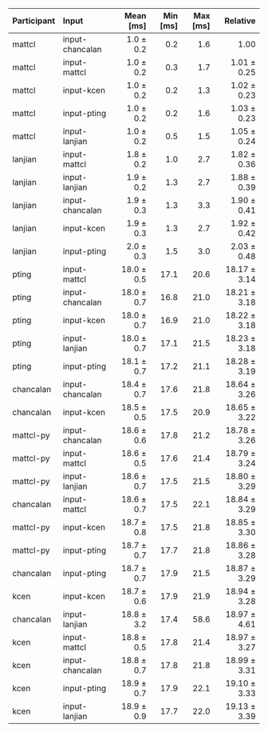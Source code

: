 | Participant | Input | Mean [ms] | Min [ms] | Max [ms] | Relative |
|:---|:---|---:|---:|---:|---:|
| mattcl | input-chancalan | 1.0 ± 0.2 | 0.2 | 1.6 | 1.00 |
| mattcl | input-mattcl | 1.0 ± 0.2 | 0.3 | 1.7 | 1.01 ± 0.25 |
| mattcl | input-kcen | 1.0 ± 0.2 | 0.2 | 1.3 | 1.02 ± 0.23 |
| mattcl | input-pting | 1.0 ± 0.2 | 0.2 | 1.6 | 1.03 ± 0.23 |
| mattcl | input-lanjian | 1.0 ± 0.2 | 0.5 | 1.5 | 1.05 ± 0.24 |
| lanjian | input-mattcl | 1.8 ± 0.2 | 1.0 | 2.7 | 1.82 ± 0.36 |
| lanjian | input-lanjian | 1.9 ± 0.2 | 1.3 | 2.7 | 1.88 ± 0.39 |
| lanjian | input-chancalan | 1.9 ± 0.3 | 1.3 | 3.3 | 1.90 ± 0.41 |
| lanjian | input-kcen | 1.9 ± 0.3 | 1.3 | 2.7 | 1.92 ± 0.42 |
| lanjian | input-pting | 2.0 ± 0.3 | 1.5 | 3.0 | 2.03 ± 0.48 |
| pting | input-mattcl | 18.0 ± 0.5 | 17.1 | 20.6 | 18.17 ± 3.14 |
| pting | input-chancalan | 18.0 ± 0.7 | 16.8 | 21.0 | 18.21 ± 3.18 |
| pting | input-kcen | 18.0 ± 0.7 | 16.9 | 21.0 | 18.22 ± 3.18 |
| pting | input-lanjian | 18.0 ± 0.7 | 17.1 | 21.5 | 18.23 ± 3.18 |
| pting | input-pting | 18.1 ± 0.7 | 17.2 | 21.1 | 18.28 ± 3.19 |
| chancalan | input-chancalan | 18.4 ± 0.7 | 17.6 | 21.8 | 18.64 ± 3.26 |
| chancalan | input-kcen | 18.5 ± 0.5 | 17.5 | 20.9 | 18.65 ± 3.22 |
| mattcl-py | input-chancalan | 18.6 ± 0.6 | 17.8 | 21.2 | 18.78 ± 3.26 |
| mattcl-py | input-mattcl | 18.6 ± 0.5 | 17.6 | 21.4 | 18.79 ± 3.24 |
| mattcl-py | input-lanjian | 18.6 ± 0.7 | 17.5 | 21.5 | 18.80 ± 3.29 |
| chancalan | input-mattcl | 18.6 ± 0.7 | 17.5 | 22.1 | 18.84 ± 3.29 |
| mattcl-py | input-kcen | 18.7 ± 0.8 | 17.5 | 21.8 | 18.85 ± 3.30 |
| mattcl-py | input-pting | 18.7 ± 0.7 | 17.7 | 21.8 | 18.86 ± 3.28 |
| chancalan | input-pting | 18.7 ± 0.7 | 17.9 | 21.5 | 18.87 ± 3.29 |
| kcen | input-kcen | 18.7 ± 0.6 | 17.9 | 21.9 | 18.94 ± 3.28 |
| chancalan | input-lanjian | 18.8 ± 3.2 | 17.4 | 58.6 | 18.97 ± 4.61 |
| kcen | input-mattcl | 18.8 ± 0.5 | 17.8 | 21.4 | 18.97 ± 3.27 |
| kcen | input-chancalan | 18.8 ± 0.7 | 17.8 | 21.8 | 18.99 ± 3.31 |
| kcen | input-pting | 18.9 ± 0.7 | 17.9 | 22.1 | 19.10 ± 3.33 |
| kcen | input-lanjian | 18.9 ± 0.9 | 17.7 | 22.0 | 19.13 ± 3.39 |
